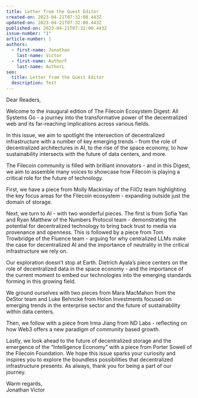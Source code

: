 ```yaml
---
title: Letter from the Guest Editor
created-on: 2023-04-21T07:32:08.443Z
updated-on: 2023-04-21T07:32:08.443Z
published-on: 2023-04-21T07:32:08.443Z
issue-number: "1"
article-number: 1
authors:
  - first-name: Jonathan
    last-name: Victor
  - first-name: AuthorF
    last-name: AuthorL
seo:
  title: Letter from the Guest Editor
  description: Test
---
```


Dear Readers,

Welcome to the inaugural edition of The Filecoin Ecosystem Digest: All Systems Go - a journey into the transformative power of the decentralized web and its far-reaching implications across various fields.

In this issue, we aim to spotlight the intersection of decentralized infrastructure with a number of key emerging trends - from the role of decentralized architectures in AI, to the rise of the space economy, to how sustainability intersects with the future of data centers, and more.

The Filecoin community is filled with brilliant innovators - and in this Digest, we aim to assemble many voices to showcase how Filecoin is playing a critical role for the future of technology.

First, we have a piece from Molly Mackinlay of the FilOz team highlighting the key focus areas for the Filecoin ecosystem - expanding outside just the domain of storage.

Next, we turn to AI - with two wonderful pieces. The first is from Sofia Yan and Ryan Matthew of the Numbers Protocol team - demonstrating the potential for decentralized technology to bring back trust to media via provenance and openness. This is followed by a piece from Tom Trowbridge of the Fluence team - arguing for why centralized LLMs make the case for decentralized AI and the importance of neutrality in the critical infrastructure we rely on.

Our exploration doesn’t stop at Earth. Dietrich Ayala’s piece centers on the role of decentralized data in the space economy - and the importance of the current moment to embed our technologies into the emerging standards forming in this growing field.

We ground ourselves with two pieces from Mara MacMahon from the DeStor team and Luke Behncke from Holon Investments focused on emerging trends in the enterprise sector and the future of sustainability within data centers.

Then, we follow with a piece from Irma Jiang from ND Labs - reflecting on how Web3 offers a new paradigm of community based growth.

Lastly, we look ahead to the future of decentralized storage and the emergence of the “Intelligence Economy” with a piece from Porter Sowell of the Filecoin Foundation.
We hope this issue sparks your curiosity and inspires you to explore the boundless possibilities that decentralized infrastructure presents. As always, thank you for being a part of our journey.

Warm regards,\
Jonathan Victor
